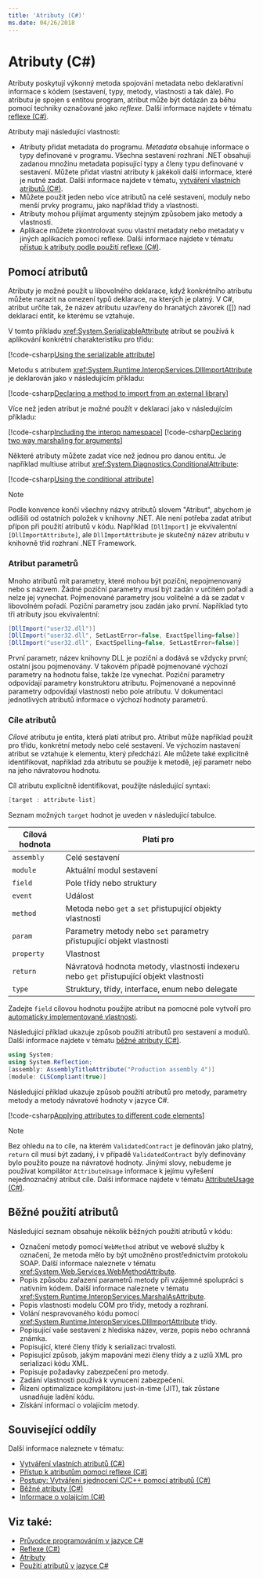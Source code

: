 ```yaml
---
title: 'Atributy (C#)'
ms.date: 04/26/2018
---
```

# <a name="attributes-c"></a>Atributy (C#)

Atributy poskytují výkonný metoda spojování metadata nebo deklarativní informace s kódem (sestavení, typy, metody, vlastnosti a tak dále). Po atributu je spojen s entitou program, atribut může být dotázán za běhu pomocí techniky označované jako *reflexe*. Další informace najdete v tématu [reflexe (C#)](../reflection.md).

Atributy mají následující vlastnosti:

- Atributy přidat metadata do programu. *Metadata* obsahuje informace o typy definované v programu. Všechna sestavení rozhraní .NET obsahují zadanou množinu metadata popisující typy a členy typu definované v sestavení. Můžete přidat vlastní atributy k jakékoli další informace, které je nutné zadat. Další informace najdete v tématu, [vytváření vlastních atributů (C#)](creating-custom-attributes.md).
- Můžete použít jeden nebo více atributů na celé sestavení, moduly nebo menší prvky programu, jako například třídy a vlastnosti.
- Atributy mohou přijímat argumenty stejným způsobem jako metody a vlastnosti.
- Aplikace můžete zkontrolovat svou vlastní metadaty nebo metadaty v jiných aplikacích pomocí reflexe. Další informace najdete v tématu [přístup k atributy podle použití reflexe (C#)](accessing-attributes-by-using-reflection.md).

## <a name="using-attributes"></a>Pomocí atributů

Atributy je možné použít u libovolného deklarace, když konkrétního atributu můžete narazit na omezení typů deklarace, na kterých je platný. V C#, atribut určíte tak, že název atributu uzavřeny do hranatých závorek ([]) nad deklarací entit, ke kterému se vztahuje.

V tomto příkladu <xref:System.SerializableAttribute> atribut se používá k aplikování konkrétní charakteristiku pro třídu:

[!code-csharp[Using the serializable attribute](../../../../../samples/snippets/csharp/attributes/AttributesOverview.cs#1)]

Metodu s atributem <xref:System.Runtime.InteropServices.DllImportAttribute> je deklarován jako v následujícím příkladu:

[!code-csharp[Declaring a method to import from an external library](../../../../../samples/snippets/csharp/attributes/AttributesOverview.cs#2)]

Více než jeden atribut je možné použít v deklaraci jako v následujícím příkladu:

[!code-csharp[Including the interop namespace](../../../../../samples/snippets/csharp/attributes/AttributesOverview.cs#3)]
[!code-csharp[Declaring two way marshaling for arguments](../../../../../samples/snippets/csharp/attributes/AttributesOverview.cs#4)]

Některé atributy můžete zadat více než jednou pro danou entitu. Je například multiuse atribut <xref:System.Diagnostics.ConditionalAttribute>:

[!code-csharp[Using the conditional attribute](../../../../../samples/snippets/csharp/attributes/AttributesOverview.cs#5)]

> [!NOTE]
> Podle konvence končí všechny názvy atributů slovem "Atribut", abychom je odlišili od ostatních položek v knihovny .NET. Ale není potřeba zadat atribut přípon při použití atributů v kódu. Například `[DllImport]` je ekvivalentní `[DllImportAttribute]`, ale `DllImportAttribute` je skutečný název atributu v knihovně tříd rozhraní .NET Framework.

### <a name="attribute-parameters"></a>Atribut parametrů

Mnoho atributů mít parametry, které mohou být poziční, nepojmenovaný nebo s názvem. Žádné poziční parametry musí být zadán v určitém pořadí a nelze jej vynechat. Pojmenované parametry jsou volitelné a dá se zadat v libovolném pořadí. Poziční parametry jsou zadán jako první. Například tyto tři atributy jsou ekvivalentní:

```csharp
[DllImport("user32.dll")]
[DllImport("user32.dll", SetLastError=false, ExactSpelling=false)]
[DllImport("user32.dll", ExactSpelling=false, SetLastError=false)]
```

První parametr, název knihovny DLL je poziční a dodává se vždycky první; ostatní jsou pojmenovány. V takovém případě pojmenované výchozí parametry na hodnotu false, takže lze vynechat. Poziční parametry odpovídají parametry konstruktoru atributu. Pojmenované a nepovinné parametry odpovídají vlastnosti nebo pole atributu. V dokumentaci jednotlivých atributů informace o výchozí hodnoty parametrů.

### <a name="attribute-targets"></a>Cíle atributů

*Cílové* atributu je entita, která platí atribut pro. Atribut může například použít pro třídu, konkrétní metody nebo celé sestavení. Ve výchozím nastavení atribut se vztahuje k elementu, který předchází. Ale můžete také explicitně identifikovat, například zda atributu se použije k metodě, její parametr nebo na jeho návratovou hodnotu.

Cíl atributu explicitně identifikovat, použijte následující syntaxi:

```csharp
[target : attribute-list]
```

Seznam možných `target` hodnot je uveden v následující tabulce.

|Cílová hodnota|Platí pro|
|------------------|----------------|
|`assembly`|Celé sestavení|
|`module`|Aktuální modul sestavení|
|`field`|Pole třídy nebo struktury|
|`event`|Událost|
|`method`|Metoda nebo `get` a `set` přistupující objekty vlastnosti|
|`param`|Parametry metody nebo `set` parametry přistupující objekt vlastnosti|
|`property`|Vlastnost|
|`return`|Návratová hodnota metody, vlastnosti indexeru nebo `get` přistupující objekt vlastnosti|
|`type`|Struktury, třídy, interface, enum nebo delegate|

Zadejte `field` cílovou hodnotu použijte atribut na pomocné pole vytvoří pro [automaticky implementované vlastnosti](../../../properties.md).

Následující příklad ukazuje způsob použití atributů pro sestavení a modulů. Další informace najdete v tématu [běžné atributy (C#)](common-attributes.md).

```csharp
using System;
using System.Reflection;
[assembly: AssemblyTitleAttribute("Production assembly 4")]
[module: CLSCompliant(true)]
```

Následující příklad ukazuje způsob použití atributů pro metody, parametry metody a metody návratové hodnoty v jazyce C#.

[!code-csharp[Applying attributes to different code elements](../../../../../samples/snippets/csharp/attributes/AttributesOverview.cs#6)]

> [!NOTE]
> Bez ohledu na to cíle, na kterém `ValidatedContract` je definován jako platný, `return` cíl musí být zadaný, i v případě `ValidatedContract` byly definovány bylo použito pouze na návratové hodnoty. Jinými slovy, nebudeme je používat kompilátor `AttributeUsage` informace k jejímu vyřešení nejednoznačný atribut cíle. Další informace najdete v tématu [AttributeUsage (C#)](attributeusage.md).

## <a name="common-uses-for-attributes"></a>Běžné použití atributů

Následující seznam obsahuje několik běžných použití atributů v kódu:

- Označení metody pomocí `WebMethod` atribut ve webové služby k označení, že metoda mělo by být umožněno prostřednictvím protokolu SOAP. Další informace naleznete v tématu <xref:System.Web.Services.WebMethodAttribute>.
- Popis způsobu zařazení parametrů metody při vzájemné spolupráci s nativním kódem. Další informace naleznete v tématu <xref:System.Runtime.InteropServices.MarshalAsAttribute>.
- Popis vlastnosti modelu COM pro třídy, metody a rozhraní.
- Volání nespravovaného kódu pomocí <xref:System.Runtime.InteropServices.DllImportAttribute> třídy.
- Popisující vaše sestavení z hlediska název, verze, popis nebo ochranná známka.
- Popisující, které členy třídy k serializaci trvalosti.
- Popisující způsob, jakým mapování mezi členy třídy a z uzlů XML pro serializaci kódu XML.
- Popisuje požadavky zabezpečení pro metody.
- Zadání vlastnosti používá k vynucení zabezpečení.
- Řízení optimalizace kompilátoru just-in-time (JIT), tak zůstane usnadňuje ladění kódu.
- Získání informací o volajícím metody.

## <a name="related-sections"></a>Související oddíly

Další informace naleznete v tématu:

- [Vytváření vlastních atributů (C#)](creating-custom-attributes.md)  
- [Přístup k atributům pomocí reflexe (C#)](accessing-attributes-by-using-reflection.md)  
- [Postupy: Vytváření sjednocení C/C++ pomocí atributů (C#)](how-to-create-a-c-cpp-union-by-using-attributes.md)  
- [Běžné atributy (C#)](common-attributes.md)  
- [Informace o volajícím (C#)](../caller-information.md)  

## <a name="see-also"></a>Viz také:

- [Průvodce programováním v jazyce C#](../../index.md)
- [Reflexe (C#)](../reflection.md)
- [Atributy](../../../../standard/attributes/index.md)
- [Použití atributů v jazyce C#](../../../tutorials/attributes.md)
